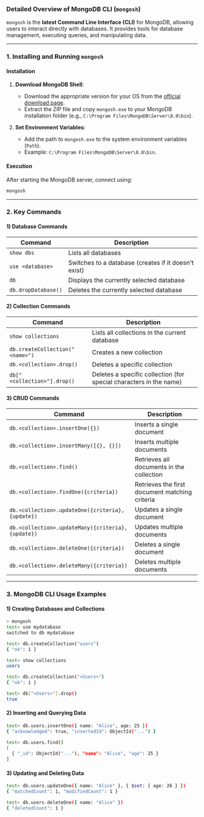 ### **Detailed Overview of MongoDB CLI (`mongosh`)**

`mongosh` is the **latest Command Line Interface (CLI)** for MongoDB, allowing users to interact directly with databases. It provides tools for database management, executing queries, and manipulating data.

---

### **1. Installing and Running `mongosh`**
#### **Installation**
1. **Download MongoDB Shell**:
   - Download the appropriate version for your OS from the [official download page](https://www.mongodb.com/try/download/shell).
   - Extract the ZIP file and copy `mongosh.exe` to your MongoDB installation folder (e.g., `C:\Program Files\MongoDB\Server\8.0\bin`).

2. **Set Environment Variables**:
   - Add the path to `mongosh.exe` to the system environment variables (`Path`).
   - Example: `C:\Program Files\MongoDB\Server\8.0\bin`.

#### **Execution**
After starting the MongoDB server, connect using:
```bash
mongosh
```

---

### **2. Key Commands**
#### **1) Database Commands**
| Command                     | Description                                |
|-----------------------------|--------------------------------------------|
| `show dbs`                  | Lists all databases                       |
| `use <database>`            | Switches to a database (creates if it doesn't exist) |
| `db`                        | Displays the currently selected database  |
| `db.dropDatabase()`         | Deletes the currently selected database   |

#### **2) Collection Commands**
| Command                     | Description                                |
|-----------------------------|--------------------------------------------|
| `show collections`          | Lists all collections in the current database |
| `db.createCollection("<name>")` | Creates a new collection                  |
| `db.<collection>.drop()`    | Deletes a specific collection              |
| `db["<collection>"].drop()`    | Deletes a specific collection (for special characters in the name) |

#### **3) CRUD Commands**
| Command                                   | Description                                 |
|------------------------------------------|--------------------------------------------|
| `db.<collection>.insertOne({})`          | Inserts a single document                  |
| `db.<collection>.insertMany([{}, {}])`   | Inserts multiple documents                 |
| `db.<collection>.find()`                 | Retrieves all documents in the collection  |
| `db.<collection>.findOne({criteria})`    | Retrieves the first document matching criteria |
| `db.<collection>.updateOne({criteria}, {update})` | Updates a single document                 |
| `db.<collection>.updateMany({criteria}, {update})` | Updates multiple documents               |
| `db.<collection>.deleteOne({criteria})`  | Deletes a single document                  |
| `db.<collection>.deleteMany({criteria})` | Deletes multiple documents                 |

---

### **3. MongoDB CLI Usage Examples**
#### **1) Creating Databases and Collections**
```bash
> mongosh
test> use mydatabase
switched to db mydatabase

test> db.createCollection("users")
{ "ok": 1 }

test> show collections
users

test> db.createCollection("<Users>")
{ "ok": 1 }

test> db["<Users>"].drop()
true
```

#### **2) Inserting and Querying Data**
```bash
test> db.users.insertOne({ name: "Alice", age: 25 })
{ "acknowledged": true, "insertedId": ObjectId("...") }

test> db.users.find()
[
  { "_id": ObjectId("..."), "name": "Alice", "age": 25 }
]
```

#### **3) Updating and Deleting Data**
```bash
test> db.users.updateOne({ name: "Alice" }, { $set: { age: 26 } })
{ "matchedCount": 1, "modifiedCount": 1 }

test> db.users.deleteOne({ name: "Alice" })
{ "deletedCount": 1 }
```